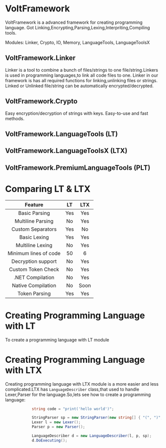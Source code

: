 # VoltFramework 
VoltFramework is a advanced framework for creating programming language. Got Linking,Encrypting,Parsing,Lexing,Interpriting,Compiling tools.

Modules: Linker, Crypto, IO, Memory, LanguageTools, LanguageToolsX

## VoltFramework.Linker
Linker is a tool to combine a bunch of files/strings to one file/string.Linkers is used in programming languages,to link all code files to one. Linker in our framework is has all required functions for linking,unlinking files or strings. Linked or Unlinked file/string can be automatically encrypted/decrypted.

## VoltFramework.Crypto
Easy encryption/decryption of strings with keys. Easy-to-use and fast methods.

## VoltFramework.LanguageTools (LT)

## VoltFramework.LanguageToolsX (LTX)

## VoltFramework.PremiumLanguageTools (PLT) 

# Comparing LT & LTX

|Feature          | LT  | LTX |
|:---------------:|:---:|:---:|
|Basic Parsing    | Yes | Yes |
|Multiline Parsing| No  | Yes |
|Custom Separators| Yes | No  |
|Basic Lexing     | Yes | Yes |
|Multiline Lexing | No  | Yes |
|Minimum lines of code| 50 | 6 |
|Decryption support| No | Yes |
|Custom Token Check| No | Yes |
|.NET Compilation | No  | Yes |
|Native Compilation|No  | Soon|
|Token Parsing    | Yes | Yes |

# Creating Programming Language with LT
To create a programming language with LT module

# Creating Programming Language with LTX
Creating programming language with LTX module is a more easier and less complicated.LTX has `LanguageDescriber` class,that used to handle Lexer,Parser for the language.So,lets see how to create a programming language:
```cs
            string code = "print('hello world')";

            StringParser sp = new StringParser(new string[] { "(", ")", ";", ",", "{", "}" });
            Lexer l = new Lexer();
            Parser p = new Parser();

            LanguageDescriber d = new LanguageDescriber(l, p, sp);
            d.DoExecuting();
```
